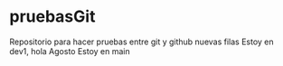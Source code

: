 # pruebasGit
Repositorio para hacer pruebas entre git y github
nuevas filas
Estoy en dev1, hola Agosto
Estoy en main